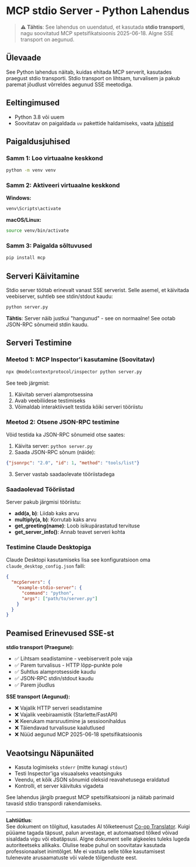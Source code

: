 <!--
CO_OP_TRANSLATOR_METADATA:
{
  "original_hash": "68cd055621b3370948a5a1dff7bedc9a",
  "translation_date": "2025-10-11T11:40:25+00:00",
  "source_file": "03-GettingStarted/05-stdio-server/solution/python/README.md",
  "language_code": "et"
}
-->
# MCP stdio Server - Python Lahendus

> **⚠️ Tähtis**: See lahendus on uuendatud, et kasutada **stdio transporti**, nagu soovitatud MCP spetsifikatsioonis 2025-06-18. Algne SSE transport on aegunud.

## Ülevaade

See Python lahendus näitab, kuidas ehitada MCP serverit, kasutades praegust stdio transporti. Stdio transport on lihtsam, turvalisem ja pakub paremat jõudlust võrreldes aegunud SSE meetodiga.

## Eeltingimused

- Python 3.8 või uuem
- Soovitatav on paigaldada `uv` pakettide haldamiseks, vaata [juhiseid](https://docs.astral.sh/uv/#highlights)

## Paigaldusjuhised

### Samm 1: Loo virtuaalne keskkond

```bash
python -m venv venv
```

### Samm 2: Aktiveeri virtuaalne keskkond

**Windows:**
```bash
venv\Scripts\activate
```

**macOS/Linux:**
```bash
source venv/bin/activate
```

### Samm 3: Paigalda sõltuvused

```bash
pip install mcp
```

## Serveri Käivitamine

Stdio server töötab erinevalt vanast SSE serverist. Selle asemel, et käivitada veebiserver, suhtleb see stdin/stdout kaudu:

```bash
python server.py
```

**Tähtis**: Server näib justkui "hangunud" - see on normaalne! See ootab JSON-RPC sõnumeid stdin kaudu.

## Serveri Testimine

### Meetod 1: MCP Inspector'i kasutamine (Soovitatav)

```bash
npx @modelcontextprotocol/inspector python server.py
```

See teeb järgmist:
1. Käivitab serveri alamprotsessina
2. Avab veebiliidese testimiseks
3. Võimaldab interaktiivselt testida kõiki serveri tööriistu

### Meetod 2: Otsene JSON-RPC testimine

Võid testida ka JSON-RPC sõnumeid otse saates:

1. Käivita server: `python server.py`
2. Saada JSON-RPC sõnum (näide):

```json
{"jsonrpc": "2.0", "id": 1, "method": "tools/list"}
```

3. Server vastab saadaolevate tööriistadega

### Saadaolevad Tööriistad

Server pakub järgmisi tööriistu:

- **add(a, b)**: Liidab kaks arvu
- **multiply(a, b)**: Korrutab kaks arvu  
- **get_greeting(name)**: Loob isikupärastatud tervituse
- **get_server_info()**: Annab teavet serveri kohta

### Testimine Claude Desktopiga

Claude Desktopi kasutamiseks lisa see konfiguratsioon oma `claude_desktop_config.json` faili:

```json
{
  "mcpServers": {
    "example-stdio-server": {
      "command": "python",
      "args": ["path/to/server.py"]
    }
  }
}
```

## Peamised Erinevused SSE-st

**stdio transport (Praegune):**
- ✅ Lihtsam seadistamine - veebiserverit pole vaja
- ✅ Parem turvalisus - HTTP lõpp-punkte pole
- ✅ Suhtlus alamprotsesside kaudu
- ✅ JSON-RPC stdin/stdout kaudu
- ✅ Parem jõudlus

**SSE transport (Aegunud):**
- ❌ Vajalik HTTP serveri seadistamine
- ❌ Vajalik veebiraamistik (Starlette/FastAPI)
- ❌ Keerukam marsruutimine ja sessioonihaldus
- ❌ Täiendavad turvalisuse kaalutlused
- ❌ Nüüd aegunud MCP 2025-06-18 spetsifikatsioonis

## Veaotsingu Näpunäited

- Kasuta logimiseks `stderr` (mitte kunagi `stdout`)
- Testi Inspector'iga visuaalseks veaotsinguks
- Veendu, et kõik JSON sõnumid oleksid reavahetusega eraldatud
- Kontrolli, et server käivituks vigadeta

See lahendus järgib praegust MCP spetsifikatsiooni ja näitab parimaid tavasid stdio transpordi rakendamiseks.

---

**Lahtiütlus**:  
See dokument on tõlgitud, kasutades AI tõlketeenust [Co-op Translator](https://github.com/Azure/co-op-translator). Kuigi püüame tagada täpsust, palun arvestage, et automaatsed tõlked võivad sisaldada vigu või ebatäpsusi. Algne dokument selle algkeeles tuleks lugeda autoriteetseks allikaks. Olulise teabe puhul on soovitatav kasutada professionaalset inimtõlget. Me ei vastuta selle tõlke kasutamisest tulenevate arusaamatuste või valede tõlgenduste eest.